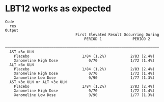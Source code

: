 # LBT12 works as expected

    Code
      res
    Output
                                    First Elevated Result Occurring During  
                                        PERIOD 1              PERIOD 2      
      ——————————————————————————————————————————————————————————————————————
      AST >3x ULN                                                           
        Placebo                        1/84 (1.2%)           2/83 (2.4%)    
        Xanomeline High Dose              0/70               1/72 (1.4%)    
      ALT >3x ULN                                                           
        Placebo                        1/84 (1.2%)           2/83 (2.4%)    
        Xanomeline High Dose              0/70               1/72 (1.4%)    
        Xanomeline Low Dose               0/90               1/77 (1.3%)    
      AST >3x ULN or ALT >3x ULN                                            
        Placebo                        1/84 (1.2%)           2/83 (2.4%)    
        Xanomeline High Dose              0/70               1/72 (1.4%)    
        Xanomeline Low Dose               0/90               1/77 (1.3%)    

